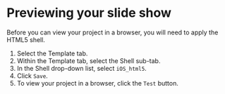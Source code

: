 # Previewing your slide show

Before you can view your project in a browser, you will need to apply the HTML5 shell. 

1. Select the Template tab. 
2. Within the Template tab, select the Shell sub-tab.
3. In the Shell drop-down list, select `iOS_html5`.
4. Click `Save`.
5. To view your project in a browser, click the `Test` button.


